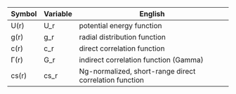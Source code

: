 | Symbol | Variable | English |
| --- | --- | --- |
| U(r) | U_r | potential energy function |
| g(r) | g_r | radial distribution function |
| c(r) | c_r | direct correlation function |
| Γ(r) | G_r | indirect correlation function (Gamma) |
| cs(r) | cs_r | Ng-normalized, short-range direct correlation function |
